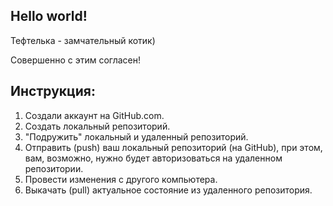 ## Hello world!

Тефтелька - замчательный котик)

Совершенно с этим согласен!

## Инструкция:

1. Создали аккаунт на GitHub.com.
2. Создать локальный репозиторий.
3. "Подружить" локальный и удаленный репозиторий.
4. Отправить (push) ваш локальный репозиторий (на GitHub), при этом, вам, возможно, нужно будет авторизоваться на удаленном репозитории.
5. Провести изменения с другого компьютера.
6. Выкачать (pull) актуальное состояние из удаленного репозитория.